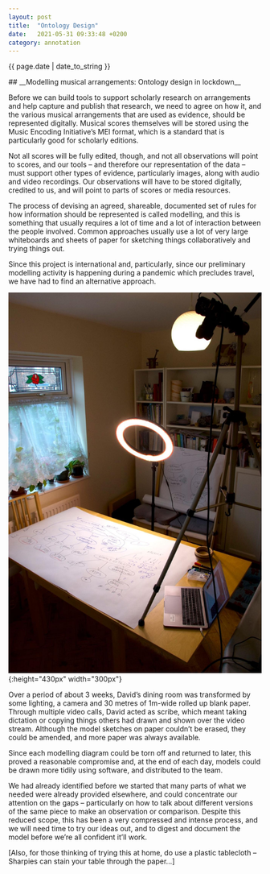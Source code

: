```yaml
---
layout: post
title:  "Ontology Design"
date:   2021-05-31 09:33:48 +0200
category: annotation
---
```

<p>{{ page.date | date_to_string }}</p>
## __Modelling musical arrangements: Ontology design in lockdown__

Before we can build tools to support scholarly research on arrangements and help capture and publish that research, we need to agree on how it, and the various musical arrangements that are used as evidence, should be represented digitally. Musical scores themselves will be stored using the Music Encoding Initiative’s MEI format, which is a standard that is particularly good for scholarly editions.

Not all scores will be fully edited, though, and not all observations will point to scores, and our tools – and therefore our representation of the data – must support other types of evidence, particularly images, along with audio and video recordings. Our observations will have to be stored digitally, credited to us, and will point to parts of scores or media resources.

The process of devising an agreed, shareable, documented set of rules for how information should be represented is called modelling, and this is something that usually requires a lot of time and a lot of interaction between the people involved. Common approaches usually use a lot of very large whiteboards and sheets of paper for sketching things collaboratively and trying things out.

Since this project is international and, particularly, since our preliminary modelling activity is happening during a pandemic which precludes travel, we have had to find an alternative approach.

![Butcher paper whiteboard for remote modelling](/assets/img/remoteModelling.jpg){:height="430px" width="300px"}

Over a period of about 3 weeks, David’s dining room was transformed by some lighting, a camera and 30 metres of 1m-wide rolled up blank paper. Through multiple video calls, David acted as scribe, which meant taking dictation or copying things others had drawn and shown over the video stream. Although the model sketches on paper couldn’t be erased, they could be amended, and more paper was always available.

Since each modelling diagram could be torn off and returned to later, this proved a reasonable compromise and, at the end of each day, models could be drawn more tidily using software, and distributed to the team.

We had already identified before we started that many parts of what we needed were already provided elsewhere, and could concentrate our attention on the gaps – particularly on how to talk about different versions of the same piece to make an observation or comparison. Despite this reduced scope, this has been a very compressed and intense process, and we will need time to try our ideas out, and to digest and document the model before we’re all confident it’ll work.

[Also, for those thinking of trying this at home, do use a plastic tablecloth – Sharpies can stain your table through the paper…]
